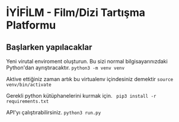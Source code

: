 # İYİFİLM - Film/Dizi Tartışma Platformu

## Başlarken yapılacaklar

Yeni virutal enviroment oluşturun.
Bu sizi normal bilgisayarınızdaki Python'dan ayrıştıracaktır.
``` python3 -m venv venv ```

Aktive ettiğiniz zaman artık bu virtualenv içindesiniz demektir
``` source venv/bin/activate ```

Gerekli python kütüphanelerini kurmak için.
``` pip3 install -r requirements.txt```

API'yı çalıştırabilirsiniz.
``` python3 run.py ```

